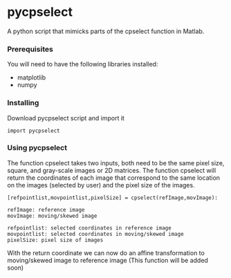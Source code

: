 # pycpselect

A python script that mimicks parts of the cpselect function in Matlab.

### Prerequisites

You will need to have the following libraries installed:
* matplotlib
* numpy

### Installing

Download pycpselect script and import it

```
import pycpselect
```

### Using pycpselect

The function cpselect takes two inputs, both need to be the same pixel size, square, and gray-scale images or 2D matrices. The function cpselect will return the coordinates of each image that correspond to the same location on the images (selected by user) and the pixel size of the images.

```
[refpointlist,movpointlist,pixelSize] = cpselect(refImage,movImage):

refImage: reference image
movImage: moving/skewed image

refpointlist: selected coordinates in reference image
movpointlist: selected coordinates in moving/skewed image
pixelSize: pixel size of images
```

With the return coordinate we can now do an affine transformation to moving/skewed image to reference image (This function will be added soon)
